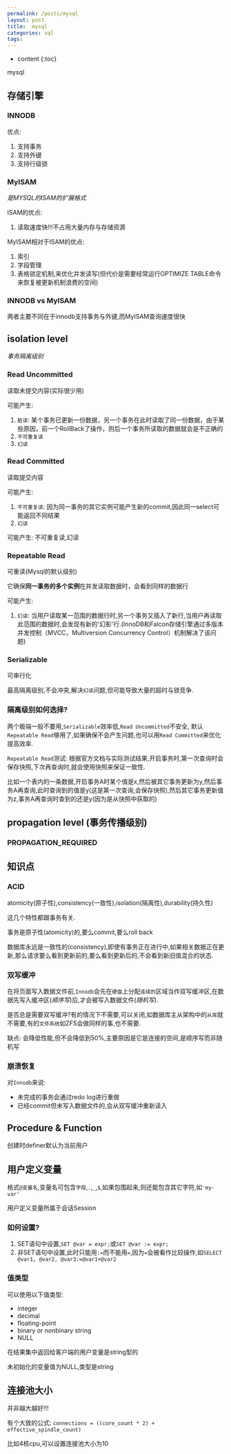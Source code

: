 ```yaml
---
permalink: /posts/mysql
layout: post
title:  mysql
categories: sql
tags:
---
```


* content
{:toc}

mysql




## 存储引擎

### INNODB

优点:
1. 支持事务
2. 支持外键
3. 支持行级锁

### MyISAM
*是MYSQL的ISAM的扩展格式*

ISAM的优点:
1. 读取速度快!!!不占用大量内存与存储资源

MyISAM相对于ISAM的优点:
1. 索引
2. 字段管理
3. 表格锁定机制,来优化并发读写(但代价是需要经常运行OPTIMIZE TABLE命令来恢复被更新机制浪费的空间)

### INNODB vs MyISAM

两者主要不同在于innodb支持事务与外键,而MyISAM查询速度很快

## isolation level
*事务隔离级别*

### Read Uncommitted
读取未提交内容(实际很少用)

可能产生:
1. `脏读`: 某个事务已更新一份数据，另一个事务在此时读取了同一份数据，由于某些原因，前一个RollBack了操作，则后一个事务所读取的数据就会是不正确的
2. `不可重复读`
3. `幻读`

### Read Committed
读取提交内容

可能产生:
1. `不可重复读`:  因为同一事务的其它实例可能产生新的commit,因此同一select可能返回不同结果
2. `幻读`

可能产生: 不可重复读,幻读

### Repeatable Read
可重读(Mysql的默认级别)

它确保**同一事务的多个实例**在并发读取数据时，会看到同样的数据行

可能产生:
1. `幻读`:  当用户读取某一范围的数据行时,另一个事务又插入了新行,当用户再读取此范围的数据时,会发现有新的'幻影'行.(InnoDB和Falcon存储引擎通过多版本并发控制（MVCC，Multiversion Concurrency Control）机制解决了该问题)

### Serializable
可串行化

最高隔离级别,不会冲突,解决`幻读`问题,但可能导致大量的超时与锁竞争.

### 隔离级别如何选择?
两个极端一般不要用,`Serializable`效率低,`Read Uncommitted`不安全,
默认`Repeatable Read`够用了,如果确保不会产生问题,也可以用`Read Committed`来优化提高效率.

`Repeatable Read`测试:
根据官方文档与实际测试结果,开启事务时,第一次查询时会保存快照,下次再查询时,就会使用快照来保证一致性.

比如一个表内的一条数据,开启事务A时某个值是x,然后被其它事务更新为y,然后事务A再查询,此时查询到的值是y(这是第一次查询,会保存快照),然后其它事务更新值为z,事务A再查询时查到的还是y(因为是从快照中获取的)

## propagation level (事务传播级别)

### PROPAGATION_REQUIRED

###

## 知识点

### ACID
atomicity(原子性),consistency(一致性),isolation(隔离性),durability(持久性)

这几个特性都跟事务有关.

事务是原子性(atomicity)的,要么commit,要么roll back

数据库永远是一致性的(consistency),即使有事务正在进行中,如果相关数据正在更新,那么请求要么看到更新前的,要么看到更新后的,不会看到新旧值混合的状态.

### 双写缓冲
在将页面写入数据文件前,`Innodb`会先在`硬盘`上分配`连续的`区域当作双写缓冲区,在数据先写入缓冲区(*顺序写*)后,才会被写入数据文件(*随机写*).

是否总是需要双写缓冲?有的情况下不需要,可以关闭,如数据库主从架构中的`从库`就不需要,有的`文件系统`如ZFS会做同样的事,也不需要.

缺点: 会降低性能,但不会降低到50%,主要原因是它是连接的空间,是顺序写而非随机写

### 崩溃恢复
对`Innodb`来说:

* 未完成的事务会通过redo log进行重做
* 已经commit但未写入数据文件的,会从双写缓冲重新读入

## Procedure & Function

创建时definer默认为当前用户

## 用户定义变量
格式`@变量名`,变量名可包含`字母`,`.`,`_`,`$`,如果包围起来,则还能包含其它字符,如`'my-var'`

用户定义变量所属于会话Session

### 如何设置?
1. SET语句中设置,`SET @var = expr;`或`SET @var := expr;`
2. 非SET语句中设置,此时只能用`:=`而不能用`=`,因为`=`会被看作比较操作,如`SELECT @var1, @var2, @var3:=@var1+@var2`

### 值类型
可以使用以下值类型:

* integer
* decimal
* floating-point
* binary or nonbinary string
* NULL

在结果集中返回给客户端的用户变量是string型的

未初始化的变量值为NULL,类型是string

## 连接池大小
并非越大越好!!!

有个大致的公式:
`connections = ((core_count * 2) + effective_spindle_count)`

比如4核cpu,可以设置连接池大小为10
